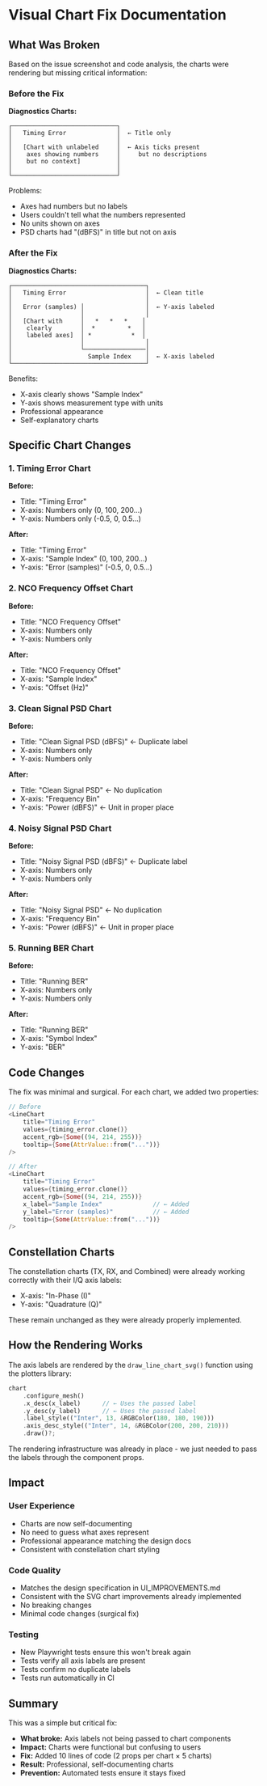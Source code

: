# Visual Chart Fix Documentation

## What Was Broken

Based on the issue screenshot and code analysis, the charts were rendering but missing critical information:

### Before the Fix

**Diagnostics Charts:**
```
┌─────────────────────────────┐
│   Timing Error              │  ← Title only
│                             │
│   [Chart with unlabeled     │  ← Axis ticks present
│    axes showing numbers     │     but no descriptions
│    but no context]          │
│                             │
└─────────────────────────────┘
```

Problems:
- Axes had numbers but no labels
- Users couldn't tell what the numbers represented
- No units shown on axes
- PSD charts had "(dBFS)" in title but not on axis

### After the Fix

**Diagnostics Charts:**
```
┌─────────────────────────────────────┐
│   Timing Error                      │  ← Clean title
│                                     │
│   Error (samples) │                 │  ← Y-axis labeled
│                   │                 │
│   [Chart with     │   *   *   *    │
│    clearly        │  *         *   │
│    labeled axes]  │ *           *  │
│                   │                 │
│                   └─────────────────│
│                     Sample Index    │  ← X-axis labeled
└─────────────────────────────────────┘
```

Benefits:
- X-axis clearly shows "Sample Index"
- Y-axis shows measurement type with units
- Professional appearance
- Self-explanatory charts

## Specific Chart Changes

### 1. Timing Error Chart
**Before:** 
- Title: "Timing Error"
- X-axis: Numbers only (0, 100, 200...)
- Y-axis: Numbers only (-0.5, 0, 0.5...)

**After:**
- Title: "Timing Error"
- X-axis: "Sample Index" (0, 100, 200...)
- Y-axis: "Error (samples)" (-0.5, 0, 0.5...)

### 2. NCO Frequency Offset Chart
**Before:**
- Title: "NCO Frequency Offset"
- X-axis: Numbers only
- Y-axis: Numbers only

**After:**
- Title: "NCO Frequency Offset"
- X-axis: "Sample Index"
- Y-axis: "Offset (Hz)"

### 3. Clean Signal PSD Chart
**Before:**
- Title: "Clean Signal PSD (dBFS)" ← Duplicate label
- X-axis: Numbers only
- Y-axis: Numbers only

**After:**
- Title: "Clean Signal PSD" ← No duplication
- X-axis: "Frequency Bin"
- Y-axis: "Power (dBFS)" ← Unit in proper place

### 4. Noisy Signal PSD Chart
**Before:**
- Title: "Noisy Signal PSD (dBFS)" ← Duplicate label
- X-axis: Numbers only
- Y-axis: Numbers only

**After:**
- Title: "Noisy Signal PSD" ← No duplication
- X-axis: "Frequency Bin"
- Y-axis: "Power (dBFS)" ← Unit in proper place

### 5. Running BER Chart
**Before:**
- Title: "Running BER"
- X-axis: Numbers only
- Y-axis: Numbers only

**After:**
- Title: "Running BER"
- X-axis: "Symbol Index"
- Y-axis: "BER"

## Code Changes

The fix was minimal and surgical. For each chart, we added two properties:

```rust
// Before
<LineChart
    title="Timing Error"
    values={timing_error.clone()}
    accent_rgb={Some((94, 214, 255))}
    tooltip={Some(AttrValue::from("..."))}
/>

// After
<LineChart
    title="Timing Error"
    values={timing_error.clone()}
    accent_rgb={Some((94, 214, 255))}
    x_label="Sample Index"              // ← Added
    y_label="Error (samples)"           // ← Added
    tooltip={Some(AttrValue::from("..."))}
/>
```

## Constellation Charts

The constellation charts (TX, RX, and Combined) were already working correctly with their I/Q axis labels:
- X-axis: "In-Phase (I)"
- Y-axis: "Quadrature (Q)"

These remain unchanged as they were already properly implemented.

## How the Rendering Works

The axis labels are rendered by the `draw_line_chart_svg()` function using the plotters library:

```rust
chart
    .configure_mesh()
    .x_desc(x_label)      // ← Uses the passed label
    .y_desc(y_label)      // ← Uses the passed label
    .label_style(("Inter", 13, &RGBColor(180, 180, 190)))
    .axis_desc_style(("Inter", 14, &RGBColor(200, 200, 210)))
    .draw()?;
```

The rendering infrastructure was already in place - we just needed to pass the labels through the component props.

## Impact

### User Experience
- Charts are now self-documenting
- No need to guess what axes represent
- Professional appearance matching the design docs
- Consistent with constellation chart styling

### Code Quality
- Matches the design specification in UI_IMPROVEMENTS.md
- Consistent with the SVG chart improvements already implemented
- No breaking changes
- Minimal code changes (surgical fix)

### Testing
- New Playwright tests ensure this won't break again
- Tests verify all axis labels are present
- Tests confirm no duplicate labels
- Tests run automatically in CI

## Summary

This was a simple but critical fix:
- **What broke:** Axis labels not being passed to chart components
- **Impact:** Charts were functional but confusing to users
- **Fix:** Added 10 lines of code (2 props per chart × 5 charts)
- **Result:** Professional, self-documenting charts
- **Prevention:** Automated tests ensure it stays fixed
